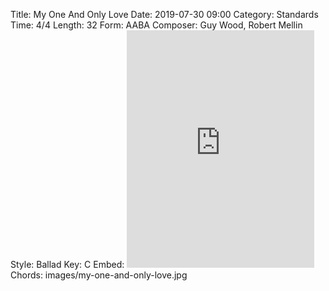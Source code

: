 Title: My One And Only Love
Date: 2019-07-30 09:00
Category: Standards
Time: 4/4
Length: 32
Form: AABA
Composer:  Guy Wood, Robert Mellin
Style: Ballad
Key: C
Embed: <iframe src="https://open.spotify.com/embed/playlist/2dtGfEm2tzrLzFgamKMX29" width="300" height="380" frameborder="0" allowtransparency="true" allow="encrypted-media"></iframe>
Chords: images/my-one-and-only-love.jpg
